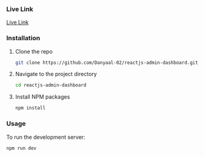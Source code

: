 ### Live Link

[Live Link](https://reactjs-admin-dashboard.onrender.com)

### Installation

1. Clone the repo
   ```sh
   git clone https://github.com/Danyaal-02/reactjs-admin-dashboard.git
   ```
2. Navigate to the project directory
   ```sh
   cd reactjs-admin-dashboard
   ```
3. Install NPM packages
   ```sh
   npm install
   ```

### Usage

To run the development server:

```sh
npm run dev
```




